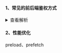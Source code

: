 #### 1、常见的前后端鉴权方式

<details>
<summary>查看解析</summary>

##### Session-Cookie

session 是另一种记录服务器和客户端会话状态的机制
session 是基于 cookie 实现的，session 存储在服务器端，sessionId 会被存储到客户端的 cookie 中
SessionID 是连接 Cookie 和 Session 的一道桥梁

使用 Session 保持会话信息使用起来非常简单，技术也非常成熟。但是也存在下面的几个问题：

- 服务器压力大：通常 Session 是存储在内存中的，每个用户通过认证之后都会将 session 数据保存在服务器的内存中，而当用户量增大时，服务器的压力增大。
- Session 共享：现在很多应用都是分布式集群，需要我们做额外的操作进行 Session 共享；
- CSRF 跨站伪造请求攻击：Session 机制是基于浏览器端的 cookie 的，cookie 如果被截获，用户就会很容易受到跨站请求伪造的攻击。

##### Token 验证（包括 JWT，SSO）

什么是 Token（令牌）？

- `Access Token`: 访问资源接口（API）时所需要的资源凭证
- `Refresh Token`: refresh token 是专用于刷新 access token 的 token。

Access Token 的时效一般比较短，防止泄露，例如设置 Access Token 一周，Refresh Token 一个月

> refresh_token 意义在哪里？更安全吗？
> refresh_token 只能与授权服务器交换，而只能 access_token 与资源服务器交换。这样可以减轻“ access-token 长期泄漏”的风险

基于 token 的验证机制，有以下的优点：

- 支持跨域访问，将 token 置于请求头中，而 cookie 是不支持跨域访问的；
- 无状态化，服务端无需存储 token，只需要验证 token 信息是否正确即可，而 session 需要在服务端存储，一般是通过 cookie 中的 sessionID 在服务端查找对应的 session；
- 更适用于移动端（Android，iOS，小程序等等），像这种原生平台不支持 cookie，比如说微信小程序，每一次请求都是一次会话，当然我们可以每次去手动为他添加 cookie

不过也有缺点：
由于服务器不保存 token，因此无法在使用过程中废止某个 token，或者更改 token 的权限。也就是说，**一旦 token 签发了，在到期之前就会始终有效**，除非服务器部署额外的逻辑。
所以一般时效比较短。

**JWT（JSON Web Token）就是基于 token 认证的代表**

由三部分组成，并用 `.` 连接，`Header.Payload.Signature`

Header 和 Payload 是不加密的，只是使用 `Base64URL` 算法转成字符串，所以不要放重要数据

Signature 部分是对前两部分的签名，防止数据篡改，密钥只有服务器才知道

```
HMACSHA256(
base64UrlEncode(header) + "." +
base64UrlEncode(payload),
secret)
```

一般 JWT 放在 HTTP 请求的头信息 `Authorization` 字段里面

```
Authorization: Bearer <token>
```

对比 Simple Web Tokens (SWT) and Security Assertion Markup Language Tokens (SAML) 的优势在：

- JSON 不如 XML 冗长，因此在编码时 JSON 的大小也较小，从而使 JWT 比 SAML 更为紧凑。这使得 JWT 是在 HTML 和 HTTP 环境中传递的不错的选择
- JSON 解析器在大多数编程语言中都很常见，这使使用 JWT 更加容易
- 安全性

##### OAuth2.0（开放授权）

允许用户让第三方应用访问该用户在某一网站上存储的私密的资源（如照片，视频，联系人列表），而无需将用户名和密码提供给第三方应用

github 的例子

- 在 github 注册一个第三方应用，填写回调地址
- 在第三方应用点击 github 登录，跳转 GitHub 授权中心（附带第三方应用 id），用户输入 github 账号密码，通过则返回一个 access token，重定向到第三方应用
- 获取 GitHub 数据资源

微信授权类似

#### SSO 认证

登录认证和业务系统分离，使用独立的登录中心，实现了在登录中心登录后，所有相关的业务系统都能免登录访问资源

OAuth2.0 和 SSO 在业务系统中都没有账号和密码，账号密码是存放在登录中心或授权服务器中的，这就是所谓的使用令牌代替账号密码访问应用。

SSO 的实现有很多框架，比如 CAS 框架，以下是 CAS 框架的官方流程图

![](../assets/CAS.png)

重点看下访问第二个业务系统是如何**免登陆**的？

和登录中心的会话在第一次访问的时候就建立了，存在 Cookie，访问第二个业务系统时，302 Location 重定向到登录中心，访问时会自动带上 Cookie，认证通过直接重定向到业务系统并带上 ticket。

[对 SSO 单点登录和 OAuth2.0 的区别和理解](https://zebinh.github.io/2020/03/SSOANDOAuth/)

</details>

#### 2、性能优化

preload、prefetch
